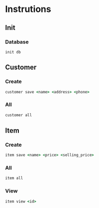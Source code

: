 # Instrutions

## Init

### Database

```
init db
```

## Customer

### Create

```cmd
customer save <name> <address> <phone>
```

### All

```cmd
customer all
```

## Item

### Create

```cmd
item save <name> <price> <selling_price>
```

### All

```cmd
item all
```

### View

```cmd
item view <id>
```
